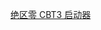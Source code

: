 [绝区零 CBT3 启动器](https://autopatchcn.juequling.com/download/pclauncher/0.3.0/u0tusjh1lLPb/HYP-Installer_1711789348_ZZSgPbMn_0_9_3_43.exe)

